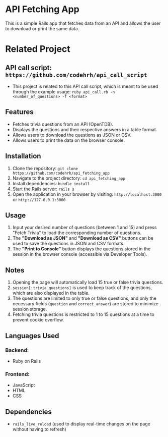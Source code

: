 # API Fetching App
This is a simple Rails app that fetches data from an API and allows the user to download or print the same data.

# Related Project
## API call script: `https://github.com/codehrh/api_call_script`
- This project is related to this API call script, which is meant to be used through the example usage: `ruby api_call.rb -n <number_of_questions> -f <format>` 

## Features
- Fetches trivia questions from an API (OpenTDB).
- Displays the questions and their respective answers in a table format.
- Allows users to download the questions as JSON or CSV.
- Allows users to print the data on the browser console.

## Installation
1. Clone the repository: `git clone https://github.com/codehrh/api_fetching_app`
2. Navigate to the project directory: `cd api_fetching_app`
3. Install dependencies: `bundle install`
4. Start the Rails server: `rails s`
5. Open the application in your browser by visiting: `http://localhost:3000` or `http://127.0.0.1:3000`

## Usage
1. Input your desired number of questions (between 1 and 15) and press "Fetch Trivia" to load the corresponding number of questions.
2. The **"Download as JSON"** and **"Download as CSV"** buttons can be used to save the questions in JSON and CSV formats.
3. The **"Print to Console"** button displays the questions stored in the session in the browser console (accessible via Developer Tools).

## Notes
1. Opening the page will automatically load 15 true or false trivia questions.
2. `session[:trivia_questions]` is used to keep track of the questions, which are also displayed in the table.
3. The questions are limited to only true or false questions, and only the necessary fields (`question` and `correct_answer`) are stored to minimize session storage.
4. Fetching trivia questions is restricted to 1 to 15 questions at a time to prevent cookie overflow.

## Languages Used

### Backend:
- Ruby on Rails

### Frontend:
- JavaScript
- HTML
- CSS

## Dependencies
- `rails_live_reload` (used to display real-time changes on the page without having to refresh)
